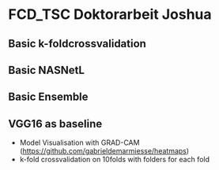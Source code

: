# FCD_TSC Doktorarbeit Joshua
## Basic k-foldcrossvalidation
## Basic NASNetL
## Basic Ensemble
## VGG16 as baseline
- Model Visualisation with GRAD-CAM (https://github.com/gabrieldemarmiesse/heatmaps)
- k-fold crossvalidation on 10folds with folders for each fold
